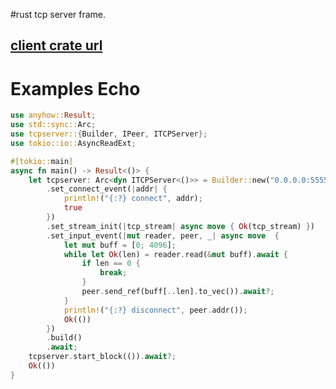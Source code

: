 #rust tcp server frame.

## [client crate url][https://crates.io/crates/tcpclient]

# Examples Echo
``` rust
use anyhow::Result;
use std::sync::Arc;
use tcpserver::{Builder, IPeer, ITCPServer};
use tokio::io::AsyncReadExt;

#[tokio::main]
async fn main() -> Result<()> {
    let tcpserver: Arc<dyn ITCPServer<()>> = Builder::new("0.0.0.0:5555")
        .set_connect_event(|addr| {
            println!("{:?} connect", addr);
            true
        })
        .set_stream_init(|tcp_stream| async move { Ok(tcp_stream) })
        .set_input_event(|mut reader, peer, _| async move  {
            let mut buff = [0; 4096];
            while let Ok(len) = reader.read(&mut buff).await {
                if len == 0 {
                    break;
                }
                peer.send_ref(buff[..len].to_vec()).await?;
            }
            println!("{:?} disconnect", peer.addr());
            Ok(())
        })
        .build()
        .await;
    tcpserver.start_block(()).await?;
    Ok(())
}

```

[https://crates.io/crates/tcpclient]: https://crates.io/crates/tcpclient
